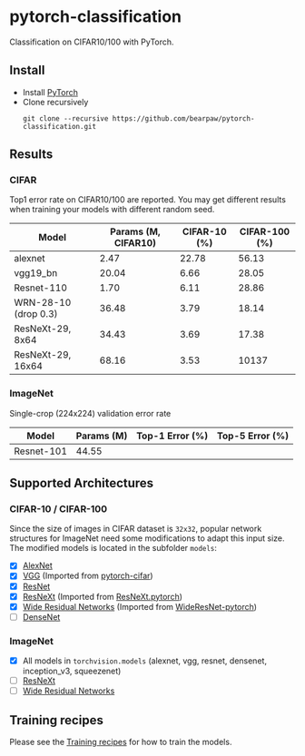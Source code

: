 # pytorch-classification
Classification on CIFAR10/100 with PyTorch.

## Install
* Install [PyTorch](http://pytorch.org/)
* Clone recursively
  ```
  git clone --recursive https://github.com/bearpaw/pytorch-classification.git
  ```

## Results

### CIFAR
Top1 error rate on CIFAR10/100 are reported. You may get different results when training your models with different random seed.

| Model                | Params (M, CIFAR10)|  CIFAR-10 (%)      | CIFAR-100 (%)      |
| -------------------  | ------------------ | ------------------ | ------------------ |
| alexnet              | 2.47               | 22.78              | 56.13              |
| vgg19_bn             | 20.04              | 6.66               | 28.05              |
| Resnet-110           | 1.70               | 6.11               | 28.86              |
| WRN-28-10 (drop 0.3) | 36.48              | 3.79               | 18.14              |
| ResNeXt-29, 8x64     | 34.43              | 3.69               | 17.38              |
| ResNeXt-29, 16x64    | 68.16              | 3.53               |             10137  |

### ImageNet
Single-crop (224x224) validation error rate


| Model                | Params (M)         |  Top-1 Error (%)   | Top-5 Error  (%)   |
| -------------------  | ------------------ | ------------------ | ------------------ |
| Resnet-101           | 44.55              |                    |                    |


## Supported Architectures

### CIFAR-10 / CIFAR-100
Since the size of images in CIFAR dataset is `32x32`, popular network structures for ImageNet need some modifications to adapt this input size. The modified models is located in the subfolder `models`:
- [x] [AlexNet](https://arxiv.org/abs/1404.5997)
- [x] [VGG](https://arxiv.org/abs/1409.1556) (Imported from [pytorch-cifar](https://github.com/kuangliu/pytorch-cifar))
- [x] [ResNet](https://arxiv.org/abs/1512.03385)
- [x] [ResNeXt](https://arxiv.org/abs/1611.05431) (Imported from [ResNeXt.pytorch](https://github.com/prlz77/ResNeXt.pytorch))
- [x] [Wide Residual Networks](http://arxiv.org/abs/1605.07146) (Imported from [WideResNet-pytorch](https://github.com/xternalz/WideResNet-pytorch))
- [ ] [DenseNet](https://arxiv.org/abs/1608.06993)

### ImageNet
- [x] All models in `torchvision.models` (alexnet, vgg, resnet, densenet, inception_v3, squeezenet)
- [ ] [ResNeXt](https://arxiv.org/abs/1611.05431)
- [ ] [Wide Residual Networks](http://arxiv.org/abs/1605.07146)

## Training recipes
Please see the [Training recipes](TRAINING.md) for how to train the models.